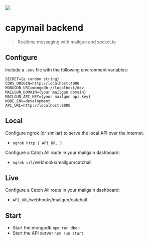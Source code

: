 <img src="https://cdn.theatlantic.com/assets/media/img/photo/2018/11/photos-companionable-capybaras/c02_142762210/main_900.jpg?1543518717" />

capymail backend
===
> Realtime messaging with mailgun and socket.io

## Configure

Include a `.env` file with the following environment variables:

```
SECRET={a random string}
CORS_ORIGIN=http://localhost:4000
MONGODB_URI=mongodb://localhost/dev
MAILGUN_DOMAIN={your mailgun domain}
MAILGUN_API_KEY={your mailgun api key}
NODE_ENV=development
API_URL=http://localhost:8000
```

## Local
Configure ngrok (or similar) to serve the local API over the internet.
* `ngrok http { API_URL }`

Configure a Catch All route in your mailgain dashboard:
* `ngrok url`/webhooks/mailgun/catchall

## Live
Configure a Catch All route in your mailgain dashboard:
* `API_URL`/webhooks/mailgun/catchall

## Start

* Start the mongodb `npm run dbon`
* Start the API server `npm run start`

